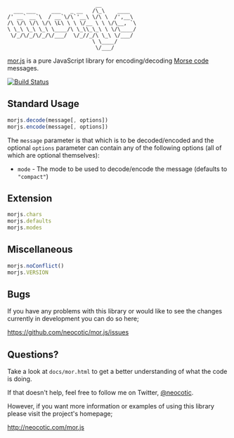                                 __
      ___ ___     ___   _ __   /\_\    ____
    /' __` __`\  / __`\/\`'__\ \/\ \  /',__\
    /\ \/\ \/\ \/\ \L\ \ \ \/__ \ \ \/\__, `\
    \ \_\ \_\ \_\ \____/\ \_\\_\_\ \ \/\____/
     \/_/\/_/\/_/\/___/  \/_//_/\ \_\ \/___/
                               \ \____/
                                \/___/

[mor.js][] is a pure JavaScript library for encoding/decoding [Morse code][] messages.

[![Build Status](https://secure.travis-ci.org/neocotic/mor.js.png)](http://travis-ci.org/neocotic/mor.js)

## Standard Usage

``` javascript
morjs.decode(message[, options])
morjs.encode(message[, options])
```

The `message` parameter is that which is to be decoded/encoded and the optional `options` parameter can contain any of
the following options (all of which are optional themselves):

* `mode` - The mode to be used to decode/encode the message (defaults to `"compact"`)

## Extension

``` javascript
morjs.chars
morjs.defaults
morjs.modes
```

## Miscellaneous

``` javascript
morjs.noConflict()
morjs.VERSION
```

## Bugs

If you have any problems with this library or would like to see the changes currently in development you can do so
here;

https://github.com/neocotic/mor.js/issues

## Questions?

Take a look at `docs/mor.html` to get a better understanding of what the code is doing.

If that doesn't help, feel free to follow me on Twitter, [@neocotic][].

However, if you want more information or examples of using this library please visit the project's homepage;

http://neocotic.com/mor.js

[@neocotic]: https://twitter.com/#!/neocotic
[mor.js]: http://neocotic.com/mor.js
[morse code]: http://en.wikipedia.org/wiki/Morse_code